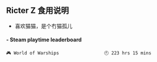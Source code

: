 ## Ricter Z 食用说明
- 喜欢猫猫，是个冇猫孤儿

<!-- steam-box start -->
#### - Steam playtime leaderboard
```text
🎮 World of Warships                 🕘 223 hrs 15 mins
```
<!-- Powered by https://github.com/YouEclipse/steam-box . -->
<!-- steam-box end -->
